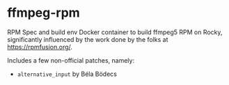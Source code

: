 # ffmpeg-rpm

RPM Spec and build env Docker container to build ffmpeg5 RPM on Rocky, significantly 
influenced by the work done by the folks at https://rpmfusion.org/.

Includes a few non-official patches, namely:

- `alternative_input` by Béla Bödecs
